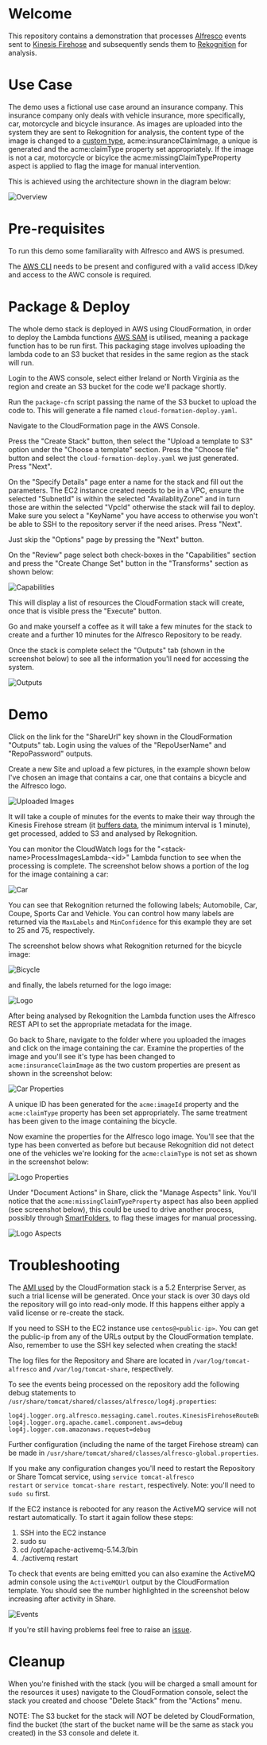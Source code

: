 # Welcome

This repository contains a demonstration that processes [Alfresco](https://www.alfresco.com) events sent to [Kinesis Firehose](https://aws.amazon.com/kinesis/firehose/) and subsequently sends them to [Rekognition](https://aws.amazon.com/rekognition/) for analysis.

# Use Case

The demo uses a fictional use case around an insurance company. This insurance company only deals with vehicle insurance, more specifically, car, motorcycle and bicycle insurance. As images are uploaded into the system they are sent to Rekognition for analysis, the content type of the image is changed to a [custom type](https://github.com/gavincornwell/firehose-extension/blob/master/firehose-extension-platform-jar/src/main/resources/alfresco/module/firehose-extension-platform-jar/model/content-model.xml), acme:insuranceClaimImage, a unique is generated and the acme:claimType property set appropriately. If the image is not a car, motorcycle or bicylce the acme:missingClaimTypeProperty aspect is applied to flag the image for manual intervention.

This is achieved using the architecture shown in the diagram below:

![Overview](./diagrams/architecture.png)

# Pre-requisites

To run this demo some familiarality with Alfresco and AWS is presumed.

The [AWS CLI](http://docs.aws.amazon.com/cli/latest/userguide/installing.html) needs to be present and configured with a valid access ID/key and access to the AWC console is required.

# Package & Deploy

The whole demo stack is deployed in AWS using CloudFormation, in order to deploy the Lambda functions [AWS SAM](https://github.com/awslabs/serverless-application-model) is utilised, meaning a package function has to be run first. This packaging stage involves uploading the lambda code to an S3 bucket that resides in the same region as the stack will run. 

Login to the AWS console, select either Ireland or North Virginia as the region and create an S3 bucket for the code we'll package shortly.

Run the <code>package-cfn</code> script passing the name of the S3 bucket to upload the code to. This will generate a file named <code>cloud-formation-deploy.yaml</code>.

Navigate to the CloudFormation page in the AWS Console.

Press the "Create Stack" button, then select the "Upload a template to S3" option under the "Choose a template" section. Press the "Choose file" button and select the <code>cloud-formation-deploy.yaml</code> we just generated. Press "Next".

On the "Specify Details" page enter a name for the stack and fill out the parameters. The EC2 instance created needs to be in a VPC, ensure the selected "SubnetId" is within the selected "AvailablityZone" and in turn those are within the selected "VpcId" otherwise the stack will fail to deploy. Make sure you select a "KeyName" you have access to otherwise you won't be able to SSH to the repository server if the need arises. Press "Next".

Just skip the "Options" page by pressing the "Next" button.

On the "Review" page select both check-boxes in the "Capabilities" section and press the "Create Change Set" button in the "Transforms" section as shown below:

![Capabilities](./diagrams/cfn-options.png)

This will display a list of resources the CloudFormation stack will create, once that is visible press the "Execute" button.

Go and make yourself a coffee as it will take a few minutes for the stack to create and a further 10 minutes for the Alfresco Repository to be ready.

Once the stack is complete select the "Outputs" tab (shown in the screenshot below) to see all the information you'll need for accessing the system.

![Outputs](./diagrams/cfn-outputs.png)

# Demo

Click on the link for the "ShareUrl" key shown in the CloudFormation "Outputs" tab. Login using the values of the "RepoUserName" and "RepoPassword" outputs.

Create a new Site and upload a few pictures, in the example shown below I've chosen an image that contains a car, one that contains a bicycle and the Alfresco logo.

![Uploaded Images](./diagrams/uploaded-files.png)

It will take a couple of minutes for the events to make their way through the Kinesis Firehose stream (it [buffers data](http://docs.aws.amazon.com/firehose/latest/dev/create-configure.html), the minimum interval is 1 minute), get processed, added to S3 and analysed by Rekognition.

You can monitor the CloudWatch logs for the "&lt;stack-name&gt;ProcessImagesLambda-&lt;id&gt;" Lambda function to see when the processing is complete. The screenshot below shows a portion of the log for the image containing a car:

![Car](./diagrams/analysed-car.png)

You can see that Rekognition returned the following labels; Automobile, Car, Coupe, Sports Car and Vehicle. You can control how many labels are returned via the <code>MaxLabels</code> and <code>MinConfidence</code> for this example they are set to 25 and 75, respectively.

The screenshot below shows what Rekognition returned for the bicycle image:

![Bicycle](./diagrams/analysed-bicycle.png)

and finally, the labels returned for the logo image:

![Logo](./diagrams/analysed-logo.png)

After being analysed by Rekognition the Lambda function uses the Alfresco REST API to set the appropriate metadata for the image.

Go back to Share, navigate to the folder where you uploaded the images and click on the image containing the car. Examine the properties of the image and you'll see it's type has been changed to <code>acme:insuranceClaimImage</code> as the two custom properties are present as shown in the screenshot below:

![Car Properties](./diagrams/properties-car.png)

A unique ID has been generated for the <code>acme:imageId</code> property and the <code>acme:claimType</code> property has been set appropriately. The same treatment has been given to the image containing the bicycle.

Now examine the properties for the Alfresco logo image. You'll see that the type has been converted as before but because Rekognition did not detect one of the vehicles we're looking for the <code>acme:claimType</code> is not set as shown in the screenshot below:

![Logo Properties](./diagrams/properties-logo.png)

Under "Document Actions" in Share, click the "Manage Aspects" link. You'll notice that the <code>acme:missingClaimTypeProperty</code> aspect has also been applied (see screenshot below), this could be used to drive another process, possibly through [SmartFolders](https://docs.alfresco.com/5.2/concepts/sf-whatis.html), to flag these images for manual processing.

![Logo Aspects](./diagrams/aspects-logo.png)

# Troubleshooting

The [AMI used](https://aws.amazon.com/marketplace/pp/B06XHK6MNR?qid=1505364260789&sr=0-2&ref_=srh_res_product_title) by the CloudFormation stack is a 5.2 Enterprise Server, as such a trial license will be generated. Once your stack is over 30 days old the repository will go into read-only mode. If this happens either apply a valid license or re-create the stack.

If you need to SSH to the EC2 instance use <code>centos@&lt;public-ip&gt;</code>. You can get the public-ip from any of the URLs output by the CloudFormation template. Also, remember to use the SSH key selected when creating the stack!

The log files for the Repository and Share are located in <code>/var/log/tomcat-alfresco</code> and <code>/var/log/tomcat-share</code>, respectively. 

To see the events being processed on the repository add the following debug statements to <code>/usr/share/tomcat/shared/classes/alfresco/log4j.properties</code>:

    log4j.logger.org.alfresco.messaging.camel.routes.KinesisFirehoseRouteBuilder=debug
    log4j.logger.org.apache.camel.component.aws=debug
    log4j.logger.com.amazonaws.request=debug

Further configuration (including the name of the target Firehose stream) can be made in <code>/usr/share/tomcat/shared/classes/alfresco-global.properties</code>.

If you make any configuration changes you'll need to restart the Repository or Share Tomcat service, using <code>service tomcat-alfresco restart</code> or <code>service tomcat-share restart</code>, respectively. Note: you'll need to <code>sudo su</code> first.

If the EC2 instance is rebooted for any reason the ActiveMQ service will not restart automatically. To start it again follow these steps:
1. SSH into the EC2 instance
2. sudo su
3. cd /opt/apache-activemq-5.14.3/bin
4. ./activemq restart

To check that events are being emitted you can also examine the ActiveMQ admin console using the <code>ActiveMQUrl</code> output by the CloudFormation template. You should see the number highlighted in the screenshot below increasing after activity in Share.

![Events](./diagrams/events.png)

If you're still having problems feel free to raise an [issue](https://github.com/gavincornwell/firehose-rekognition-demo/issues).

# Cleanup

When you're finished with the stack (you will be charged a small amount for the resources it uses) navigate to the CloudFormation console, select the stack you created and choose "Delete Stack" from the "Actions" menu.

NOTE: The S3 bucket for the stack will *NOT* be deleted by CloudFormation, find the bucket (the start of the bucket name will be the same as stack you created) in the S3 console and delete it.
